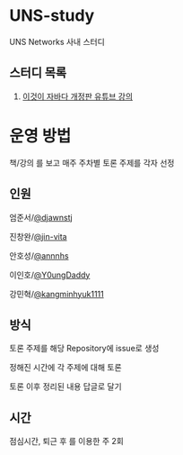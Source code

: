 # UNS-study
UNS Networks 사내 스터디

## 스터디 목록
1. [이것이 자바다 개정판 유튜브 강의](https://github.com/djawnstj/UNS-study/milestone/1)

# 운영 방법
책/강의 를 보고 매주 주차별 토론 주제를 각자 선정

## 인원
엄준서/[@djawnstj](https://github.com/djawnstj)

진창완/[@jin-vita](https://github.com/jin-vita)

안호성/[@annnhs](https://github.com/annnhs)

이인호/[@Y0ungDaddy](https://github.com/Y0ungDaddy)

강민혁/[@kangminhyuk1111](https://github.com/kangminhyuk1111)

## 방식
토론 주제를 해당 Repository에 issue로 생성

정해진 시간에 각 주제에 대해 토론

토론 이후 정리된 내용 답글로 달기

## 시간
점심시간, 퇴근 후 를 이용한 주 2회

